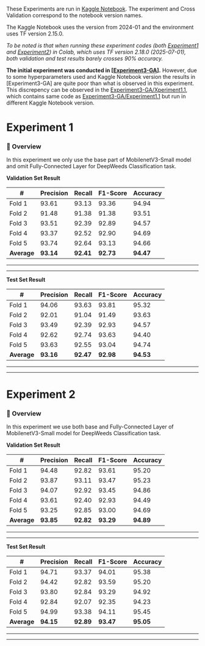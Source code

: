 These Experiments are run in [Kaggle Notebook](https://www.kaggle.com/code/reganmaharjan/deepweeds-mobilenetv3small). The experiment and Cross Validation correspond to the notebook version names.

The Kaggle Notebook uses the version from 2024-01 and the environment uses TF version 2.15.0.

*To be noted is that when running these experiment codes (both [Experiment1](./Experiment1/) and [Experiment2](./Experiment2/)) in Colab, which uses TF version 2.18.0 (2025-07-01), both validation and test results barely crosses 90% accuracy.*

**The initial experiment was conducted in [[Experiment3-GA](../Experiment3-GA/)].** However, due to some hyperparameters used and Kaggle Notebook version the results in [Experiment3-GA] are quite poor than what is observed in this experiment. This discrepency can be observed in the [Experiment3-GA/Xperiment1.1](../Experiment3-GA/Xperiment1.1.ipynb), which contains same code as [Experiment3-GA/Experiment1.1](../Experiment3-GA/Experiment1.1.ipynb) but run in different Kaggle Notebook version.

# Experiment 1
### 📌 Overview
In this experiment we only use the base part of MobilenetV3-Small model and omit Fully-Connected Layer for DeepWeeds Classification task.


**Validation Set Result**

|    #   | Precision | Recall | F1-Score| Accuracy |
|--------|-----------|--------|---------|----------|
| Fold 1 | 93.61 | 93.13 | 93.36 | 94.94
| Fold 2 | 91.48 | 91.38 | 91.38 | 93.51
| Fold 3 | 93.51 | 92.39 | 92.89 | 94.57
| Fold 4 | 93.37 | 92.52 | 92.90 | 94.69
| Fold 5 | 93.74 | 92.64 | 93.13 | 94.66
| **Average** | **93.14** | **92.41** | **92.73** | **94.47** |
----
----
**Test Set Result**

|    #   | Precision | Recall | F1-Score| Accuracy |
|--------|-----------|--------|---------|----------|
| Fold 1 | 94.06 | 93.63 | 93.81 | 95.32
| Fold 2 | 92.01 | 91.04 | 91.49 | 93.63
| Fold 3 | 93.49 | 92.39 | 92.93 | 94.57
| Fold 4 | 92.62 | 92.74 | 93.63 | 94.40
| Fold 5 | 93.63 | 92.55 | 93.04 | 94.74
| **Average** | **93.16** | **92.47** | **92.98** | **94.53** |
----
----

# Experiment 2
### 📌 Overview
In this experiment we use both base and Fully-Connected Layer of MobilenetV3-Small model for DeepWeeds Classification task.

**Validation Set Result**

|    #   | Precision | Recall | F1-Score| Accuracy |
|--------|-----------|--------|---------|----------|
| Fold 1 | 94.48 | 92.82 | 93.61 | 95.20
| Fold 2 | 93.87 | 93.11 | 93.47 | 95.23
| Fold 3 | 94.07 | 92.92 | 93.45 | 94.86
| Fold 4 | 93.61 | 92.40 | 92.93 | 94.49
| Fold 5 | 93.25 | 92.85 | 93.00 | 94.69
| **Average** | **93.85** | **92.82** | **93.29** | **94.89** |
----
----
**Test Set Result**

|    #   | Precision | Recall | F1-Score| Accuracy |
|--------|-----------|--------|---------|----------|
| Fold 1 | 94.71 | 93.37 | 94.01 | 95.38
| Fold 2 | 94.42 | 92.82 | 93.59 | 95.20
| Fold 3 | 93.80 | 92.84 | 93.29 | 94.92
| Fold 4 | 92.84 | 92.07 | 92.35 | 94.23
| Fold 5 | 94.99 | 93.38 | 94.11 | 95.45
| **Average** | **94.15** | **92.89** | **93.47** | **95.05** |
----
----